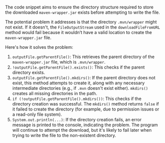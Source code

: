 The code snippet aims to ensure the directory structure required to store the downloaded `maven-wrapper.jar` exists before attempting to write the file.

The potential problem it addresses is that the directory `.mvn/wrapper` might not exist. If it doesn't, the `FileOutputStream` used in the `downloadFileFromURL` method would fail because it wouldn’t have a valid location to create the `maven-wrapper.jar` file.

Here's how it solves the problem:

1.  `outputFile.getParentFile()`: This retrieves the parent directory of the `maven-wrapper.jar` file, which is `.mvn/wrapper`.
2.  `!outputFile.getParentFile().exists()`: This checks if the parent directory exists.
3.  `outputFile.getParentFile().mkdirs()`: If the parent directory does not exist, this method attempts to create it, along with any necessary intermediate directories (e.g., if `.mvn` doesn't exist either).  `mkdirs()` creates all missing directories in the path.
4.  `if (!outputFile.getParentFile().mkdirs())`: This checks if the directory creation was successful. The `mkdirs()` method returns `false` if it failed to create the directory (for example, due to permission issues or a read-only file system).
5.  `System.out.println(...)`: If the directory creation fails, an error message is printed to the console, indicating the problem.  The program will continue to attempt the download, but it's likely to fail later when trying to write the file to the non-existent directory.
